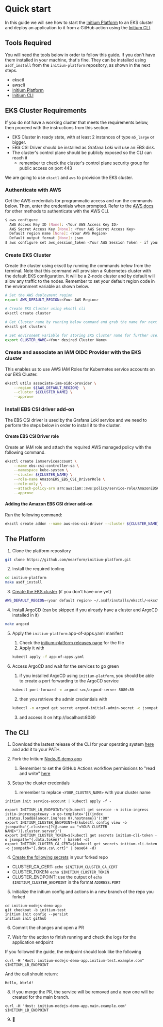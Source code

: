 # Quick start

In this guide we will see how to start the [Initium Platform](https://github.com/nearform/initium-platform) to an EKS cluster and deploy an application to it from a GitHub action using the [Initium CLI](https://github.com/nearform/initium-cli).

## Tools Required

You will need the tools below in order to follow this guide. If you don't have them installed in your machine, that's fine. They can be installed using `asdf_install` from the `initium-platform` repository, as shown in the next steps.

- eksctl
- awscli
- [Initium Platform](https://github.com/nearform/initium-platform)
- [Initium CLI](https://github.com/nearform/initium-cli)


## EKS Cluster Requirements

If you do not have a working cluster that meets the requirements below, then proceed with the instructions from this section.

- EKS Cluster in ready state, with at least 2 instances of type `m5_large` or bigger. 
- EBS CSI Driver should be installed as Grafana Loki will use an EBS disk.
- The cluster's control plane should be publicly exposed so the CLI can reach it
  - remember to check the cluster's control plane security group for public access on port 443

We are going to use `eksctl` and `aws` to provision the EKS cluster.

### Authenticate with AWS

Get the AWS credentials for programmatic access and run the commands below. Then, enter the credentials when prompted. Refer to the [AWS docs](https://docs.aws.amazon.com/cli/latest/userguide/getting-started-quickstart.html) for other methods to authenticate with the AWS CLI.

```bash
$ aws configure
  AWS Access Key ID [None]: <Your AWS Access Key ID>
  AWS Secret Access Key [None]: <Your AWS Secret Access Key>
  Default region name [None]: <Your AWS Region>
  Default output format [None]: json
$ aws configure set aws_session_token <Your AWS Session Token - if your organization uses them>

```

### Create EKS Cluster

Create the cluster using eksctl by running the commands below from the terminal. Note that this command will provision a Kubernetes cluster with the default EKS configuration. It will be a 2-node cluster and by default will allow any traffic to the nodes. Remember to set your default region code in the environment variable as shown below.

```bash
# Set the AWS deployment region
export AWS_DEFAULT_REGION=<Your AWS Region>

# Create EKS Cluster using eksctl cli
eksctl create cluster

# Get Cluster name by running below command and grab the name for next command.
eksctl get clusters

# Set environemt variable for storing EKS Cluster name for further use.
export CLUSTER_NAME=<Your desired Cluster Name>

```

### Create and associate an IAM OIDC Provider with the EKS cluster

This enables us to use AWS IAM Roles for Kubernetes service accounts on our EKS Cluster.


```bash
eksctl utils associate-iam-oidc-provider \
    --region ${AWS_DEFAULT_REGION}  \
    --cluster ${CLUSTER_NAME} \
    --approve
```

### Install EBS CSI driver add-on

The EBS CSI driver is used by the Grafana Loki service and we need to perform the steps below in order to install it to the cluster.

#### Create EBS CSI Driver role

Create an IAM role and attach the required AWS managed policy with the following command. 

```bash
eksctl create iamserviceaccount \
    --name ebs-csi-controller-sa \
    --namespace kube-system \
    --cluster ${CLUSTER_NAME} \
    --role-name AmazonEKS_EBS_CSI_DriverRole \
    --role-only \
    --attach-policy-arn arn:aws:iam::aws:policy/service-role/AmazonEBSCSIDriverPolicy \
    --approve
```

#### Adding the Amazon EBS CSI driver add-on

Run the following command:

```bash
eksctl create addon --name aws-ebs-csi-driver --cluster ${CLUSTER_NAME} --service-account-role-arn arn:aws:iam::<Your AWS Account ID>:role/AmazonEKS_EBS_CSI_DriverRole --force

```

## The Platform

1. Clone the platform repository

```bash
git clone https://github.com/nearform/initium-platform.git
```

2. Install the required tooling

```bash
cd initium-platform
make asdf_install
```

3. [Create the EKS cluster](https://docs.aws.amazon.com/eks/latest/userguide/create-cluster.html) (if you don't have one yet)

```bash
AWS_DEFAULT_REGION=<your default region> ~/.asdf/installs/eksctl/<eksctl version installed>/bin/eksctl create cluster
```

4. Install ArgoCD (can be skipped if you already have a cluster and ArgoCD installed in it)

```bash
make argocd
```

5. Apply the `initium-platform` app-of-apps.yaml manifest
    1. Check the [initium-platform releases page](https://github.com/nearform/initium-platform/releases) for the file
    2. Apply it with
    ```bash
    kubectl apply -f app-of-apps.yaml
    ```

6. Access ArgoCD and wait for the services to go green
    1. if you installed ArgoCD using `initium-platform`, you should be able to create a port forwarding to the ArgoCD service
    ```bash
    kubectl port-forward -n argocd svc/argocd-server 8080:80
    ```
    2. then you retrieve the admin credentials with
    ```bash
    kubectl -n argocd get secret argocd-initial-admin-secret -o jsonpath="{.data.password}" | base64 -d
    ```
    3. and access it on http://localhost:8080

## The CLI

1. Download the lastest release of the CLI for your operating system [here](https://github.com/nearform/initium-cli/releases) and add it to your PATH.

2. Fork the Initium [NodeJS demo app](https://github.com/nearform/initium-nodejs-demo-app)
    1. Remember to set the GitHub Actions workflow permissions to "read and write" [here](https://docs.github.com/en/repositories/managing-your-repositorys-settings-and-features/enabling-features-for-your-repository/managing-github-actions-settings-for-a-repository#configuring-the-default-github_token-permissions)

3. Setup the cluster credentials
    1. remember to replace `<YOUR_CLUSTER_NAME>` with your cluster name

```
initium init service-account | kubectl apply -f -

export INITIUM_LB_ENDPOINT="$(kubectl get service -n istio-ingress istio-ingressgateway -o go-template='{{(index .status.loadBalancer.ingress 0).hostname}}'):80"
export INITIUM_CLUSTER_ENDPOINT=$(kubectl config view -o jsonpath='{.clusters[?(@.name == "<YOUR CLUSTER NAME>")].cluster.server}')
export INITIUM_CLUSTER_TOKEN=$(kubectl get secrets initium-cli-token -o jsonpath="{.data.token}" | base64 -d)
export INITIUM_CLUSTER_CA_CERT=$(kubectl get secrets initium-cli-token -o jsonpath="{.data.ca\.crt}" | base64 -d)
```

4. [Create the following secrets](https://docs.github.com/en/actions/security-guides/encrypted-secrets#creating-encrypted-secrets-for-a-repository) in your forked repo

- CLUSTER_CA_CERT: `echo $INITIUM_CLUSTER_CA_CERT`
- CLUSTER_TOKEN: `echo $INITIUM_CLUSTER_TOKEN`
- CLUSTER_ENDPOINT: use the output of `echo $INITIUM_CLUSTER_ENDPOINT` in the format `ADDRESS:PORT`

5. Initialize the initium config and actions in a new branch of the repo you forked

```
cd initium-nodejs-demo-app
git checkout -b initium-test
initium init config --persist
initium init github
```

6. Commit the changes and open a PR

7. Wait for the action to finish running and check the logs for the application endpoint

If you followed the guide, the endpoint should look like the following

```
curl -H "Host: initium-nodejs-demo-app.initium-test.example.com" $INITIUM_LB_ENDPOINT
```

And the call should return:

```
Hello, World!
```

8. If you merge the PR, the service will be removed and a new one will be created for the main branch.

```
curl -H "Host: initium-nodejs-demo-app.main.example.com" $INITIUM_LB_ENDPOINT
```

9. 🚀

